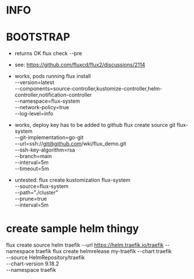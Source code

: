 # INFO

# BOOTSTRAP

* returns OK
  flux check --pre

* see: https://github.com/fluxcd/flux2/discussions/2114

* works, pods running
  flux install \
  --version=latest \
  --components=source-controller,kustomize-controller,helm-controller,notification-controller \
  --namespace=flux-system \
  --network-policy=true \
  --log-level=info

* works, deploy key has to be added to github
  flux create source git flux-system \
  --git-implementation=go-git \
  --url=ssh://git@github.com/wki/flux_demo.git \
  --ssh-key-algorithm=rsa \
  --branch=main \
  --interval=5m \
  --timeout=5m

* untested:
  flux create kustomization flux-system \
--source=flux-system \
--path="./cluster" \
--prune=true \
--interval=5m


# create sample helm thingy

flux create source helm traefik --url https://helm.traefik.io/traefik --namespace traefik
flux create helmrelease my-traefik --chart traefik \
  --source HelmRepository/traefik \
  --chart-version 9.18.2 \
  --namespace traefik
